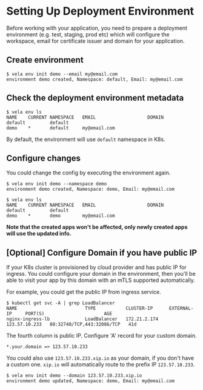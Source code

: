 # Setting Up Deployment Environment

Before working with your application, you need to prepare a deployment environment (e.g. test, staging, prod etc) which will configure the workspace, email for certificate issuer and domain for your application.

## Create environment

```console
$ vela env init demo --email my@email.com
environment demo created, Namespace: default, Email: my@email.com
```

## Check the deployment environment metadata

```console
$ vela env ls
NAME   	CURRENT	NAMESPACE	EMAIL                	DOMAIN
default	       	default  	
demo   	*      	default  	my@email.com
```

By default, the environment will use `default` namespace in K8s.

## Configure changes 

You could change the config by executing the environment again.

```console
$ vela env init demo --namespace demo
environment demo created, Namespace: demo, Email: my@email.com
```

```console
$ vela env ls
NAME   	CURRENT	NAMESPACE	EMAIL                	DOMAIN
default	       	default  	
demo   	*      	demo     	my@email.com
```

**Note that the created apps won't be affected, only newly created apps will use the updated info.**

## [Optional] Configure Domain if you have public IP

If your K8s cluster is provisioned by cloud provider and has public IP for ingress.
You could configure your domain in the environment, then you'll be able to visit
your app by this domain with an mTLS supported automatically.

For example, you could get the public IP from ingress service.  

```console
$ kubectl get svc -A | grep LoadBalancer
NAME                         TYPE           CLUSTER-IP      EXTERNAL-IP     PORT(S)                      AGE
nginx-ingress-lb             LoadBalancer   172.21.2.174    123.57.10.233   80:32740/TCP,443:32086/TCP   41d
```

The fourth column is public IP. Configure 'A' record for your custom domain.

```
*.your.domain => 123.57.10.233
``` 

You could also use `123.57.10.233.xip.io` as your domain, if you don't have a custom one.
`xip.io` will automatically route to the prefix IP `123.57.10.233`.


```console
$ vela env init demo --domain 123.57.10.233.xip.io
environment demo updated, Namespace: demo, Email: my@email.com
```


